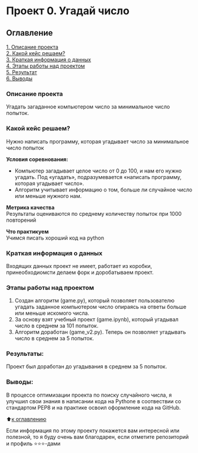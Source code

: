 # Проект 0. Угадай число

## Оглавление  
[1. Описание проекта](.README.md#Описание-проекта)  
[2. Какой кейс решаем?](.README.md#Какой-кейс-решаем)  
[3. Краткая информация о данных](.README.md#Краткая-информация-о-данных)  
[4. Этапы работы над проектом](.README.md#Этапы-работы-над-проектом)  
[5. Результат](.README.md#Результат)    
[6. Выводы](.README.md#Выводы) 

### Описание проекта    
Угадать загаданное компьютером число за минимальное число попыток.


### Какой кейс решаем?    
Нужно написать программу, которая угадывает число за минимальное число попыток

**Условия соревнования:**  
- Компьютер загадывает целое число от 0 до 100, и нам его нужно угадать. Под «угадать», подразумевается «написать программу, которая угадывает число».
- Алгоритм учитывает информацию о том, больше ли случайное число или меньше нужного нам.

**Метрика качества**     
Результаты оцениваются по среднему количеству попыток при 1000 повторений

**Что практикуем**     
Учимся писать хороший код на python


### Краткая информация о данных
Входящих данных проект не имеет, работает из коробки, принеобходиомсти делаем форк и доробатываем проект.


### Этапы работы над проектом  
1. Создан алгоритм (game.py), который позволяет пользователю угадать заданное компьютером число опираясь на ответы больше или меньше искомого числа.
2. За основу взят учебный проект (game.ipynb), который угадывал число в среднем за 101 попыток.
3. Алгоритм доработан (game_v2.py). Теперь он позволяет угадывать число в среднем за 5 попыток.


### Результаты:  
Проект был доработан до угадывания в среднем за 5 попыток.


### Выводы:  
В процессе оптимизации проекта по поиску случайного числа, я улучшил свои знания в написании кода на Pythone в соотвествии со стандартом PEP8 и на практике освоил оформление кода на GitHub.

:arrow_up:[к оглавлению](.README.md#Оглавление)


Если информация по этому проекту покажется вам интересной или полезной, то я буду очень вам благодарен, если отметите репозиторий и профиль ⭐️⭐️⭐️-дами